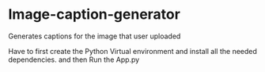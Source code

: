 # Image-caption-generator
Generates captions for the image that user uploaded

Have to first create the Python Virtual environment and install all the needed dependencies. and then Run the App.py
